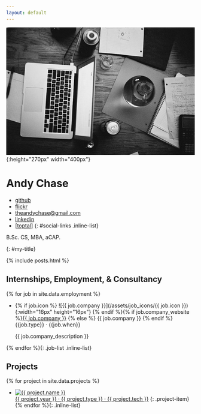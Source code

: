 ```yaml
---
layout: default
---
```


![Photo of desk](assets/cover_photo.jpg){:height="270px" width="400px"}

# Andy Chase

* [<i class="fa fa-github-alt" aria-hidden="true"></i> github](https://github.com/andychase)
* [<i class="fa fa-flickr" aria-hidden="true"></i>
 flickr](http://www.flickr.com/photos/asperous/sets/)
* [<i class="fa fa-envelope" aria-hidden="true"></i> <theandychase@gmail.com>](mailto:theandychase@gmail.com)
* [<i class="fa fa-linkedin-square" aria-hidden="true"></i> linkedin](https://www.linkedin.com/in/chasean/)
* [[toptal]](https://www.toptal.com/resume/andrew-chase)
{: #social-links .inline-list}

B.Sc. CS, MBA, aCAP.

{: #my-title}

{% include posts.html %}

## Internships, Employment, & Consultancy

{% for job in site.data.employment %}
-  	{% if job.icon %}
	![{{ job.company }}](/assets/job_icons/{{ job.icon }}){:width="16px" height="16px"}
	{% endif %}{% if job.company_website %}<a href="{{ job.company_website }}">{{ job.company }}</a>
	{% else %}
	<span>{{ job.company }}</span>
	{% endif %}<span class="job-info">{{job.type}} &middot; {{job.when}}</span>
	<p>{{ job.company_description }}</p>
{% endfor %}{: .job-list .inline-list}

## Projects

{% for project in site.data.projects %}
- 	<a href="{{ project.link }}"><img src="/assets/featured/{{ project.name|slugify }}.png" alt="{{ project.name }}" width="400px" style="display: block;"><span class="project-info">{{ project.year }} &middot; {{ project.type }} &middot; {{ project.tech }}</span></a>
	{: .project-item}
{% endfor %}{: .inline-list}

